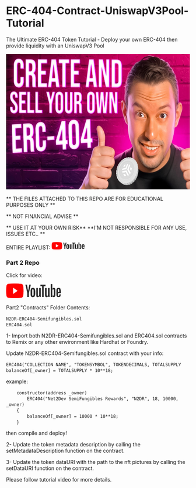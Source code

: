 # ERC-404-Contract-UniswapV3Pool-Tutorial
The Ultimate ERC-404 Token Tutorial - Deploy your own ERC-404 then provide liquidity with an UniswapV3 Pool

<img src="https://raw.githubusercontent.com/net2devcrypto/misc/main/erc404.jpg" width="650" height="370">

** THE FILES ATTACHED TO THIS REPO ARE FOR EDUCATIONAL PURPOSES ONLY **

** NOT FINANCIAL ADVISE **

** USE IT AT YOUR OWN RISK** **I'M NOT RESPONSIBLE FOR ANY USE, ISSUES ETC.. **

ENTIRE PLAYLIST:
<a href="https://www.youtube.com/playlist?list=PLLkrq2VBYc1ZTGE4wTlff2vczjn-YSUan" target="_blank"><img src="https://github.com/net2devcrypto/misc/blob/main/ytlogo2.png" width="90" height="20"></a>

<h3>Part 2 Repo</h3>

Click for video:

<a href="https://youtu.be/z-Uu-MBrigU" target="_blank"><img src="https://github.com/net2devcrypto/misc/blob/main/ytlogo2.png" width="150" height="40"></a>

Part2 "Contracts" Folder Contents:

```shell
N2DR-ERC404-Semifungibles.sol
ERC404.sol
```
1- Import both N2DR-ERC404-Semifungibles.sol and ERC404.sol contracts to Remix or any other environment like Hardhat or Foundry.

  Update N2DR-ERC404-Semifungibles.sol contract with your info: 
  
    ERC404("COLLECTION NAME", "TOKENSYMBOL", TOKENDECIMALS, TOTALSUPPLY
    balanceOf[_owner] = TOTALSUPPLY * 10**18;
    
example: 

```shell
    constructor(address _owner)
        ERC404("Net2Dev SemiFungibles Rewards", "N2DR", 18, 10000, _owner)
    {
        balanceOf[_owner] = 10000 * 10**18;
    }
```

then compile and deploy!

2- Update the token metadata description by calling the setMetadataDescription function on the contract.

3- Update the token dataURI with the path to the nft pictures by calling the setDataURI function on the contract.


Please follow tutorial video for more details.


